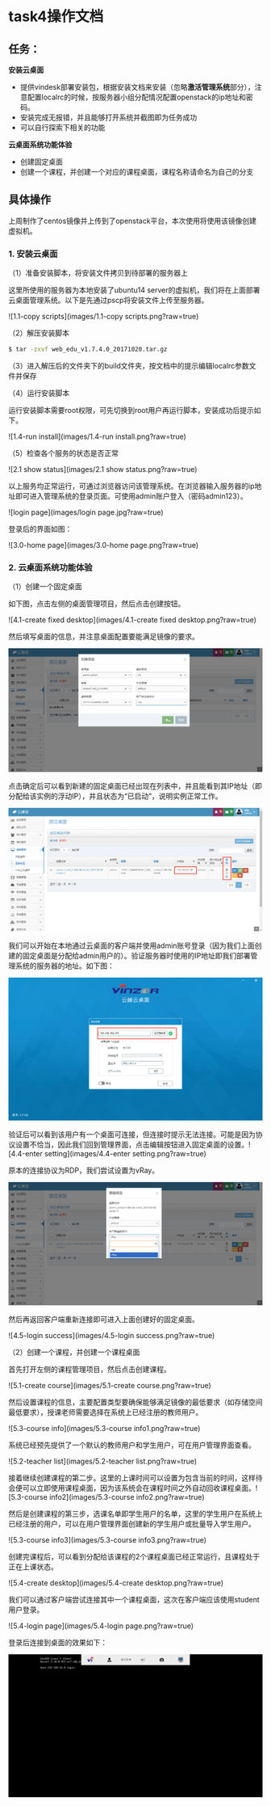 # task4操作文档

## 任务：

**安装云桌面**

- 提供vindesk部署安装包，根据安装文档来安装（忽略**激活管理系统**部分），注意配置localrc的时候，按服务器小组分配情况配置openstack的ip地址和密码。
- 安装完成无报错，并且能够打开系统并截图即为任务成功
- 可以自行探索下相关的功能

**云桌面系统功能体验**

- 创建固定桌面
- 创建一个课程，并创建一个对应的课程桌面，课程名称请命名为自己的分支



## 具体操作

上周制作了centos镜像并上传到了openstack平台，本次使用将使用该镜像创建虚拟机。

### 1. 安装云桌面

（1）准备安装脚本，将安装文件拷贝到待部署的服务器上

这里所使用的服务器为本地安装了ubuntu14 server的虚拟机，我们将在上面部署云桌面管理系统。以下是先通过pscp将安装文件上传至服务器。

![1.1-copy scripts](images/1.1-copy scripts.png?raw=true)



（2）解压安装脚本

```bash
$ tar -zxvf web_edu_v1.7.4.0_20171020.tar.gz
```



（3）进入解压后的文件夹下的build文件夹，按文档中的提示编辑localrc参数文件并保存



（4）运行安装脚本

运行安装脚本需要root权限，可先切换到root用户再运行脚本，安装成功后提示如下。

![1.4-run install](images/1.4-run install.png?raw=true)



（5）检查各个服务的状态是否正常

![2.1 show status](images/2.1 show status.png?raw=true)



以上服务均正常运行，可通过浏览器访问该管理系统。在浏览器输入服务器的ip地址即可进入管理系统的登录页面。可使用admin账户登入（密码admin123）。

![login page](images/login page.jpg?raw=true)



登录后的界面如图：

![3.0-home page](images/3.0-home page.png?raw=true)



### 2. 云桌面系统功能体验

（1）创建一个固定桌面

如下图，点击左侧的桌面管理项目，然后点击创建按钮。

![4.1-create fixed desktop](images/4.1-create fixed desktop.png?raw=true)



然后填写桌面的信息，并注意桌面配置要能满足镜像的要求。

![4.2-info](images/4.2-info.png?raw=true)



点击确定后可以看到新建的固定桌面已经出现在列表中，并且能看到其IP地址（即分配给该实例的浮动IP），并且状态为“已启动“，说明实例正常工作。

![4.3-status](images/4.3-status.png?raw=true)



我们可以开始在本地通过云桌面的客户端并使用admin账号登录（因为我们上面创建的固定桌面是分配给admin用户的）。验证服务器时使用的IP地址即我们部署管理系统的服务器的地址。如下图：

![4.4-login](images/4.4-login.png?raw=true)



验证后可以看到该用户有一个桌面可连接，但连接时提示无法连接。可能是因为协议设置不恰当，因此我们回到管理界面，点击编辑按钮进入固定桌面的设置。![4.4-enter setting](images/4.4-enter setting.png?raw=true)



原本的连接协议为RDP，我们尝试设置为vRay。

![4.4-setting](images/4.4-setting.png?raw=true)



然后再返回客户端重新连接即可进入上面创建好的固定桌面。

![4.5-login success](images/4.5-login success.png?raw=true)



（2）创建一个课程，并创建一个课程桌面

首先打开左侧的课程管理项目，然后点击创建课程。

![5.1-create course](images/5.1-create course.png?raw=true)



然后设置课程的信息，主要配置类型要确保能够满足镜像的最低要求（如存储空间最低要求），授课老师需要选择在系统上已经注册的教师用户。

![5.3-course info](images/5.3-course info1.png?raw=true)



系统已经预先提供了一个默认的教师用户和学生用户，可在用户管理界面查看。

![5.2-teacher list](images/5.2-teacher list.png?raw=true)



接着继续创建课程的第二步。这里的上课时间可以设置为包含当前的时间，这样待会便可以立即使用课程桌面，因为该系统会在课程时间之外自动回收课程桌面。![5.3-course info2](images/5.3-course info2.png?raw=true)



然后是创建课程的第三步，选课名单即学生用户的名单，这里的学生用户在系统上已经注册的用户，可以在用户管理界面创建新的学生用户或批量导入学生用户。

![5.3-course info3](images/5.3-course info3.png?raw=true)



创建完课程后，可以看到分配给该课程的2个课程桌面已经正常运行，且课程处于正在上课状态。

![5.4-create desktop](images/5.4-create desktop.png?raw=true)



我们可以通过客户端尝试连接其中一个课程桌面，这次在客户端应该使用student用户登录。

![5.4-login page](images/5.4-login page.png?raw=true)



登录后连接到桌面的效果如下：

![5.5-login](images/5.5-login.png?raw=true)